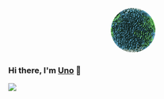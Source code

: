 <p align="center">
  <img src="https://github.com/unobatbayar/unobatbayar/blob/main/earth.gif?raw=true" width="90" style="border-radius: 50%;" />
</p>

### Hi there, I'm <a href="https://unobatbayar.github.io" target="_blank">Uno</a> 👋 

<div>
  <img src="https://skillicons.dev/icons?i=docker,apple,unity,reactivex,swift,nextjs,ts,tailwind,py,fastapi,postgres" />
</div>
